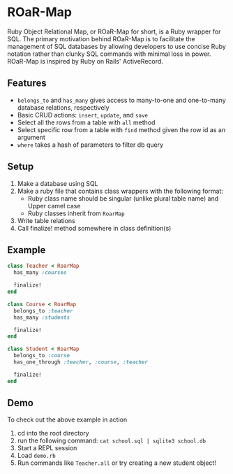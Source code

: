 # ROaR-Map
Ruby Object Relational Map, or ROaR-Map for short, is a Ruby wrapper for SQL. The primary motivation behind ROaR-Map is to facilitate the management of SQL databases by allowing developers to use concise Ruby notation rather than clunky SQL commands with minimal loss in power. ROaR-Map is inspired by Ruby on Rails' ActiveRecord.

## Features
- `belongs_to` and `has_many` gives access to many-to-one and one-to-many database relations, respectively
- Basic CRUD actions: `insert`, `update`, and `save`
- Select all the rows from a table with `all` method
- Select specific row from a table with `find` method given the row id as an argument
- `where` takes a hash of parameters to filter db query

## Setup
1. Make a database using SQL
2. Make a ruby file that contains class wrappers with the following format:
   - Ruby class name should be singular (unlike plural table name) and Upper camel case  
   - Ruby classes inherit from `RoarMap`
3. Write table relations
4. Call finalize! method somewhere in class definition(s)

## Example

```Ruby
class Teacher < RoarMap
  has_many :courses

  finalize!
end

class Course < RoarMap
  belongs_to :teacher
  has_many :students

  finalize!
end

class Student < RoarMap
  belongs_to :course
  has_one_through :teacher, :course, :teacher

  finalize!
end
```

## Demo 
To check out the above example in action
1. cd into the root directory
2. run the following command: `cat school.sql | sqlite3 school.db`
2. Start a REPL session
3. Load `demo.rb`
4. Run commands like `Teacher.all` or try creating a new student object!
